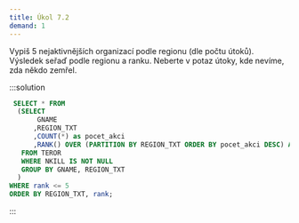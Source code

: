 ```yaml
---
title: Úkol 7.2
demand: 1
---
```


Vypiš 5 nejaktivnějších organizací podle regionu (dle počtu útoků). Výsledek seřaď podle regionu a ranku.
Neberte v potaz útoky, kde nevíme, zda někdo zemřel.

:::solution

  ```sql
   SELECT * FROM
    (SELECT 
         GNAME
        ,REGION_TXT
        ,COUNT(*) as pocet_akci
        ,RANK() OVER (PARTITION BY REGION_TXT ORDER BY pocet_akci DESC) AS rank
     FROM TEROR
     WHERE NKILL IS NOT NULL
     GROUP BY GNAME, REGION_TXT
    ) 
  WHERE rank <= 5
  ORDER BY REGION_TXT, rank;
  ```

:::

